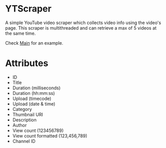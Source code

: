 # YTScraper
A simple YouTube video scraper which collects video info using the video's page.
This scraper is multithreaded and can retrieve a max of 5 videos at the same time.

Check [Main](src/test/Main.java) for an example.

# Attributes
- ID
- Title
- Duration (milliseconds)
- Duration (hh:mm:ss)
- Upload (timecode)
- Upload (date & time)
- Category
- Thumbnail URI
- Description
- Author
- View count (123456789)
- View count formatted (123,456,789)
- Channel ID